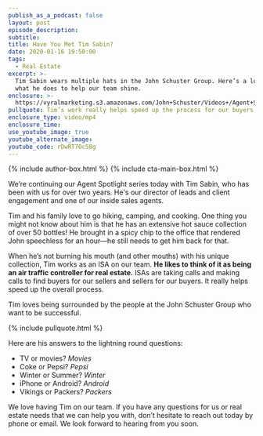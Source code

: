 ```yaml
---
publish_as_a_podcast: false
layout: post
episode_description:
subtitle:
title: Have You Met Tim Sabin?
date: 2020-01-16 19:50:00
tags:
  - Real Estate
excerpt: >-
  Tim Sabin wears multiple hats in the John Schuster Group. Here’s a look at
  what he does to help our team shine.
enclosure: >-
  https://vyralmarketing.s3.amazonaws.com/John+Schuster/Videos+/Agent+Spotlight+Tim+Sabin.mp4
pullquote: Tim’s work really helps speed up the process for our buyers and sellers.
enclosure_type: video/mp4
enclosure_time:
use_youtube_image: true
youtube_alternate_image:
youtube_code: rDwRT7Oc58g
---
```


{% include author-box.html %}
{% include cta-main-box.html %}

We’re continuing our Agent Spotlight series today with Tim Sabin, who has been with us for over two years. He's our director of leads and client engagement and one of our inside sales agents.

Tim and his family love to go hiking, camping, and cooking. One thing you might not know about him is that he has an extensive hot sauce collection of over 50 bottles\! He brought in a spicy chip to the office that rendered John speechless for an hour—he still needs to get him back for that.

When he’s not burning his mouth (and other mouths) with his unique collection, Tim works as an ISA on our team. **He likes to think of it as being an air traffic controller for real estate.** ISAs are taking calls and making calls to find buyers for our sellers and sellers for our buyers. It really helps speed up the overall process.

Tim loves being surrounded by the people at the John Schuster Group who want to be successful.&nbsp;

{% include pullquote.html %}

Here are his answers to the lightning round questions:

* TV or movies? *Movies*
* Coke or Pepsi? *Pepsi*
* Winter or Summer? *Winter*
* iPhone or Android? *Android*
* Vikings or Packers? *Packers*

We love having Tim on our team. If you have any questions for us or real estate needs that we can help you with, don’t hesitate to reach out today by phone or email. We look forward to hearing from you soon.

&nbsp;